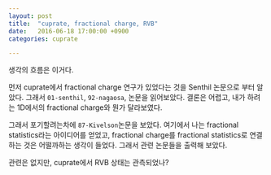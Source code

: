 ```yaml
---
layout: post
title:  "cuprate, fractional charge, RVB"
date:   2016-06-18 17:00:00 +0900
categories: cuprate

---
```


생각의 흐름은 이거다. 

먼저 cuprate에서 fractional charge 연구가 있었다는 것을 Senthil 논문으로 부터 알았다. 그래서 `01-senthil`, `92-nagaosa`, 논문을 읽어보았다. 결론은 어렵고, 내가 하려는 1D에서의 fractional charge와 뭔가 달라보였다. 

그래서 포기할려는차에 `87-Kivelson`논문을 보았다. 여기에서 나는 fractional statistics라는 아이디어를 얻었고, fractional charge를 fractional statistics로 연결하는 것은 어떨까하는 생각이 들었다. 그래서 관련 논문들을 출력해 보았다. 

관련은 없지만, cuprate에서 RVB 상태는 관측되었나? 


